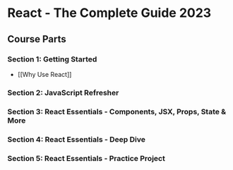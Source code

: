 # React - The Complete Guide 2023

## Course Parts

### Section 1: Getting Started
* [[Why Use React]]
### Section 2: JavaScript Refresher

### Section 3: React Essentials - Components, JSX, Props, State & More

### Section 4: React Essentials - Deep Dive

### Section 5: React Essentials - Practice Project

